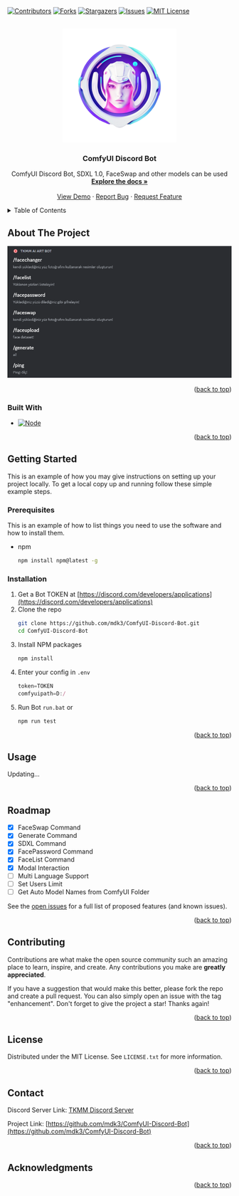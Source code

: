 
<a name="readme-top"></a>

[![Contributors][contributors-shield]][contributors-url]
[![Forks][forks-shield]][forks-url]
[![Stargazers][stars-shield]][stars-url]
[![Issues][issues-shield]][issues-url]
[![MIT License][license-shield]][license-url]



<!-- PROJECT LOGO -->
<br />
<div align="center">
  <a href="https://github.com/mdk3/ComfyUI-Discord-Bot">
    <img src="images/logo.png" alt="Logo" width="256" height="256">
  </a>

<h3 align="center">ComfyUI Discord Bot</h3>

  <p align="center">
    ComfyUI Discord Bot, SDXL 1.0, FaceSwap and other models can be used
    <br />
    <a href="https://github.com/mdk3/ComfyUI-Discord-Bot"><strong>Explore the docs »</strong></a>
    <br />
    <br />
    <a href="https://github.com/mdk3/ComfyUI-Discord-Bot">View Demo</a>
    ·
    <a href="https://github.com/mdk3/ComfyUI-Discord-Bot/issues">Report Bug</a>
    ·
    <a href="https://github.com/mdk3/ComfyUI-Discord-Bot/issues">Request Feature</a>
  </p>
</div>



<!-- TABLE OF CONTENTS -->
<details>
  <summary>Table of Contents</summary>
  <ol>
    <li>
      <a href="#about-the-project">About The Project</a>
      <ul>
        <li><a href="#built-with">Built With</a></li>
      </ul>
    </li>
    <li>
      <a href="#getting-started">Getting Started</a>
      <ul>
        <li><a href="#prerequisites">Prerequisites</a></li>
        <li><a href="#installation">Installation</a></li>
      </ul>
    </li>
    <li><a href="#usage">Usage</a></li>
    <li><a href="#roadmap">Roadmap</a></li>
    <li><a href="#contributing">Contributing</a></li>
    <li><a href="#license">License</a></li>
    <li><a href="#contact">Contact</a></li>
    <li><a href="#acknowledgments">Acknowledgments</a></li>
  </ol>
</details>



<!-- ABOUT THE PROJECT -->
## About The Project

[![Product Name Screen Shot][product-screenshot]](https://example.com)



<p align="right">(<a href="#readme-top">back to top</a>)</p>



### Built With

* [![Node][Node.js]][Node-js]

<p align="right">(<a href="#readme-top">back to top</a>)</p>



<!-- GETTING STARTED -->
## Getting Started

This is an example of how you may give instructions on setting up your project locally.
To get a local copy up and running follow these simple example steps.

### Prerequisites

This is an example of how to list things you need to use the software and how to install them.
* npm
  ```sh
  npm install npm@latest -g
  ```

### Installation

1. Get a Bot TOKEN at [https://discord.com/developers/applications](https://discord.com/developers/applications)
2. Clone the repo
   ```sh
   git clone https://github.com/mdk3/ComfyUI-Discord-Bot.git
   cd ComfyUI-Discord-Bot
   ```
3. Install NPM packages
   ```sh
   npm install
   ```
4. Enter your config in `.env`
   ```js
   token=TOKEN
   comfyuipath=D:/
   ```
5. Run Bot `run.bat` or
   ```sh
   npm run test
   ```


<p align="right">(<a href="#readme-top">back to top</a>)</p>



<!-- USAGE EXAMPLES -->
## Usage

Updating...

<p align="right">(<a href="#readme-top">back to top</a>)</p>



<!-- ROADMAP -->
## Roadmap

- [x] FaceSwap Command
- [x] Generate Command
- [x] SDXL Command
- [x] FacePassword Command
- [x] FaceList Command
- [x] Modal Interaction
- [ ] Multi Language Support
- [ ] Set Users Limit
- [ ] Get Auto Model Names from ComfyUI Folder

See the [open issues](https://github.com/mdk3/ComfyUI-Discord-Bot/issues) for a full list of proposed features (and known issues).

<p align="right">(<a href="#readme-top">back to top</a>)</p>



<!-- CONTRIBUTING -->
## Contributing

Contributions are what make the open source community such an amazing place to learn, inspire, and create. Any contributions you make are **greatly appreciated**.

If you have a suggestion that would make this better, please fork the repo and create a pull request. You can also simply open an issue with the tag "enhancement".
Don't forget to give the project a star! Thanks again!

<p align="right">(<a href="#readme-top">back to top</a>)</p>



<!-- LICENSE -->
## License

Distributed under the MIT License. See `LICENSE.txt` for more information.

<p align="right">(<a href="#readme-top">back to top</a>)</p>



<!-- CONTACT -->
## Contact

Discord Server Link: [TKMM Discord Server](https://discord.gg/GxEEcfn5q7)

Project Link: [https://github.com/mdk3/ComfyUI-Discord-Bot](https://github.com/mdk3/ComfyUI-Discord-Bot)

<p align="right">(<a href="#readme-top">back to top</a>)</p>



<!-- ACKNOWLEDGMENTS -->
## Acknowledgments

<p align="right">(<a href="#readme-top">back to top</a>)</p>



<!-- MARKDOWN LINKS & IMAGES -->
<!-- https://www.markdownguide.org/basic-syntax/#reference-style-links -->
[contributors-shield]: https://img.shields.io/github/contributors/mdk3/ComfyUI-Discord-Bot.svg?style=for-the-badge
[contributors-url]: https://github.com/mdk3/ComfyUI-Discord-Bot/graphs/contributors
[forks-shield]: https://img.shields.io/github/forks/mdk3/ComfyUI-Discord-Bot.svg?style=for-the-badge
[forks-url]: https://github.com/mdk3/ComfyUI-Discord-Bot/network/members
[stars-shield]: https://img.shields.io/github/stars/mdk3/ComfyUI-Discord-Bot.svg?style=for-the-badge
[stars-url]: https://github.com/mdk3/ComfyUI-Discord-Bot/stargazers
[issues-shield]: https://img.shields.io/github/issues/mdk3/ComfyUI-Discord-Bot.svg?style=for-the-badge
[issues-url]: https://github.com/mdk3/ComfyUI-Discord-Bot/issues
[license-shield]: https://img.shields.io/github/license/mdk3/ComfyUI-Discord-Bot.svg?style=for-the-badge
[license-url]: https://github.com/mdk3/ComfyUI-Discord-Bot/blob/master/LICENSE.txt
[linkedin-shield]: https://img.shields.io/badge/-LinkedIn-black.svg?style=for-the-badge&logo=linkedin&colorB=555
[linkedin-url]: https://linkedin.com/in/linkedin_username
[product-screenshot]: images/screenshot.png
[Next.js]: https://img.shields.io/badge/next.js-000000?style=for-the-badge&logo=nextdotjs&logoColor=white
[Node.js]: https://nodejs.org/static/images/logo.svg
[Node-js]: https://nodejs.org/
[Next-url]: https://nextjs.org/
[React.js]: https://img.shields.io/badge/React-20232A?style=for-the-badge&logo=react&logoColor=61DAFB
[React-url]: https://reactjs.org/
[Vue.js]: https://img.shields.io/badge/Vue.js-35495E?style=for-the-badge&logo=vuedotjs&logoColor=4FC08D
[Vue-url]: https://vuejs.org/
[Angular.io]: https://img.shields.io/badge/Angular-DD0031?style=for-the-badge&logo=angular&logoColor=white
[Angular-url]: https://angular.io/
[Svelte.dev]: https://img.shields.io/badge/Svelte-4A4A55?style=for-the-badge&logo=svelte&logoColor=FF3E00
[Svelte-url]: https://svelte.dev/
[Laravel.com]: https://img.shields.io/badge/Laravel-FF2D20?style=for-the-badge&logo=laravel&logoColor=white
[Laravel-url]: https://laravel.com
[Bootstrap.com]: https://img.shields.io/badge/Bootstrap-563D7C?style=for-the-badge&logo=bootstrap&logoColor=white
[Bootstrap-url]: https://getbootstrap.com
[JQuery.com]: https://img.shields.io/badge/jQuery-0769AD?style=for-the-badge&logo=jquery&logoColor=white
[JQuery-url]: https://jquery.com 